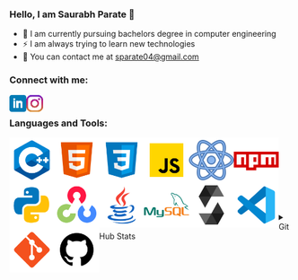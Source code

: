 ### Hello, I am Saurabh Parate 👋 

- 🌱 I am currently pursuing bachelors degree in computer engineering
- ⚡ I am always trying to learn new technologies
- 👯 You can contact me at [sparate04@gmail.com][email]


### Connect with me:

[<img align="left" alt="SaurabhParate04 | LinkedIn" width="30px" src="https://github.com/SaurabhParate04/SaurabhParate04/blob/master/icons/linkedin.png?raw=true" />][linkedin]
[<img align="left" alt="SaurabhParate04 | Instagram" width="30px" src="https://github.com/SaurabhParate04/SaurabhParate04/blob/master/icons/instagram.png?raw=true" />][instagram]

<br/>

### Languages and Tools:

<img align="left" alt="C++" width="80px" src="https://github.com/SaurabhParate04/SaurabhParate04/blob/master/icons/icons8-c++-144.png?raw=true" />
<img align="left" alt="HTML5" width="80px" src="https://github.com/SaurabhParate04/SaurabhParate04/blob/master/icons/icons8-html-5-144.png?raw=true" />
<img align="left" alt="CSS3" width="80px" src="https://github.com/SaurabhParate04/SaurabhParate04/blob/master/icons/icons8-css3-144.png?raw=true" />
<img align="left" alt="JavaScript" width="80px" src="https://github.com/SaurabhParate04/SaurabhParate04/blob/master/icons/icons8-javascript-144.png?raw=true" />
<img align="left" alt="React" width="80px" src="https://github.com/SaurabhParate04/SaurabhParate04/blob/master/icons/icons8-react-160.png?raw=true" />
<img align="left" alt="NPM" width="80px" src="https://github.com/SaurabhParate04/SaurabhParate04/blob/master/icons/icons8-npm-144.png?raw=true" />
<img align="left" alt="Python" width="80px" src="https://github.com/SaurabhParate04/SaurabhParate04/blob/master/icons/icons8-python-144.png?raw=true" />
<img align="left" alt="OpenCV" width="80px" src="https://github.com/SaurabhParate04/SaurabhParate04/blob/master/icons/icons8-opencv-144.png?raw=true" />
<img align="left" alt="Java" width="80px" src="https://github.com/SaurabhParate04/SaurabhParate04/blob/master/icons/icons8-java-144.png?raw=true" />
<img align="left" alt="MySQL" width="80px" src="https://github.com/SaurabhParate04/SaurabhParate04/blob/master/icons/icons8-mysql-logo-144.png?raw=true" />
<img align="left" alt="Solidity" width="80px" src="https://github.com/SaurabhParate04/SaurabhParate04/blob/master/icons/file_type_light_solidity_icon_130436.png?raw=true" />
<img align="left" alt="Visual Studio Code" width="80px" src="https://github.com/SaurabhParate04/SaurabhParate04/blob/master/icons/icons8-visual-studio-code-2019-144.png?raw=true" />
<img align="left" alt="Git" width="80px" src="https://github.com/SaurabhParate04/SaurabhParate04/blob/master/icons/icons8-git-144.png?raw=true" />
<img align="left" alt="GitHub" width="80px" src="https://github.com/SaurabhParate04/SaurabhParate04/blob/master/icons/icons8-github-128.png?raw=true" />

<br/> <br/> <br/> <br/> <br/> <br/> <br/>

<details>
<summary>GitHub Stats</summary>
<a href="https://github.com/SaurabhParate04">
    <img align="center" alt="SaurabhParate04's GitHub Stats" height="165px" src="https://github-readme-stats.vercel.app/api?username=SaurabhParate04&show_icons=true&hide_border=true&theme=tokyonight" />
</a>
<a href="https://github.com/SaurabhParate04">
    <img align="center" alt="SaurabhParate04's GitHub Stats" height="165px" src="https://github-readme-stats.vercel.app/api/top-langs/?username=SaurabhParate04&layout=compact&theme=tokyonight&hide_border=true" />
</a>
</details>

[instagram]: https://www.instagram.com/saurabh_parate/
[linkedin]: https://www.linkedin.com/in/saurabh-parate-2044921b0/
[email]: mailto:sparate04@gmail.com